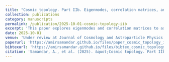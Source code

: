 ```yaml
---
title: "Cosmic topology. Part IIb. Eigenmodes, correlation matrices, and detectability of non-orientable Euclidean manifolds"
collection: publications
category: manuscripts
permalink: /publication/2025-10-01-cosmic-topology-iib
excerpt: 'This paper explores eigenmodes and correlation matrices to assess the detectability of non-orientable Euclidean manifolds in cosmic topology.'
date: 2025-10-01
venue: 'Under review at Journal of Cosmology and Astroparticle Physics'
paperurl: 'https://amirsamandar.github.io/files/paper_cosmic_topology_iib.pdf'
bibtexurl: 'https://amirsamandar.github.io/files/bibtex_cosmic_topology_iib.bib'
citation: 'Samandar, A., et al. (2025). &quot;Cosmic topology. Part IIb. Eigenmodes, correlation matrices, and detectability of non-orientable Euclidean manifolds.&quot; <i>Under review at Journal of Cosmology and Astroparticle Physics</i>.'
---
```

